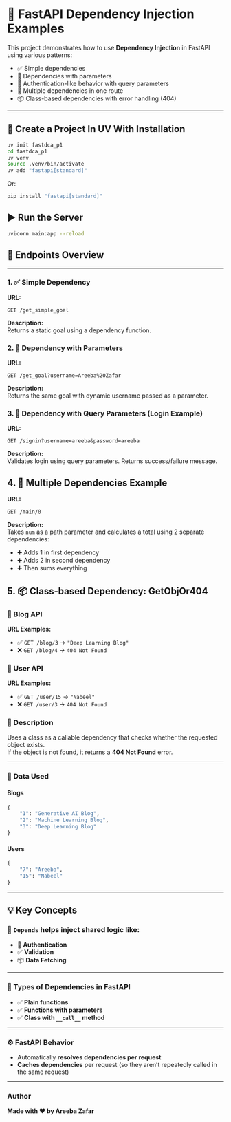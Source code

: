 # 🚀 FastAPI Dependency Injection Examples

This project demonstrates how to use **Dependency Injection** in FastAPI using various patterns:

- ✅ Simple dependencies
- 🧠 Dependencies with parameters
- 🔐 Authentication-like behavior with query parameters
- 🔁 Multiple dependencies in one route
- 📦 Class-based dependencies with error handling (404)

---

## 🔧 Create a Project In UV With Installation

```bash
uv init fastdca_p1
cd fastdca_p1
uv venv
source .venv/bin/activate
uv add "fastapi[standard]"
```

Or:

```bash
pip install "fastapi[standard]"
```

## ▶️ Run the Server

```bash
uvicorn main:app --reload
```

## 🧪 Endpoints Overview

---

### 1. ✅ Simple Dependency

**URL:**
```http
GET /get_simple_goal
```

**Description:**  
Returns a static goal using a dependency function.

### 2. 🧠 Dependency with Parameters

**URL:**
```http
GET /get_goal?username=Areeba%20Zafar
```

**Description:**  
Returns the same goal with dynamic username passed as a parameter.

### 3. 🔐 Dependency with Query Parameters (Login Example)

**URL:**
```http
GET /signin?username=areeba&password=areeba
```

**Description:**  
Validates login using query parameters. Returns success/failure message.

## 4. 🔁 Multiple Dependencies Example

**URL:**
```http
GET /main/0
```

**Description:**  
Takes `num` as a path parameter and calculates a total using 2 separate dependencies:

- ➕ Adds 1 in first dependency  
- ➕ Adds 2 in second dependency  
- ➕ Then sums everything

## 5. 📦 Class-based Dependency: GetObjOr404

### 📝 Blog API

**URL Examples:**
- ✅ `GET /blog/3` → `"Deep Learning Blog"`
- ❌ `GET /blog/4` → `404 Not Found`

### 👤 User API

**URL Examples:**
- ✅ `GET /user/15` → `"Nabeel"`
- ❌ `GET /user/3` → `404 Not Found`

### 📄 Description
Uses a class as a callable dependency that checks whether the requested object exists.  
If the object is not found, it returns a **404 Not Found** error.

---

### 📁 Data Used

#### Blogs

```python
{
    "1": "Generative AI Blog",
    "2": "Machine Learning Blog",
    "3": "Deep Learning Blog"
}
```

#### Users

```python
{
    "7": "Areeba",
    "15": "Nabeel"
}
```

---

## 💡 Key Concepts

### 🔧 `Depends` helps inject shared logic like:

- 🔐 **Authentication**
- ✅ **Validation**
- 📦 **Data Fetching**

---

### 🧩 Types of Dependencies in FastAPI

- ✅ **Plain functions**
- ✅ **Functions with parameters**
- ✅ **Class with `__call__` method**

---

### ⚙️ FastAPI Behavior

- Automatically **resolves dependencies per request**
- **Caches dependencies** per request (so they aren’t repeatedly called in the same request)

---

### Author

**Made with ❤️ by Areeba Zafar**
